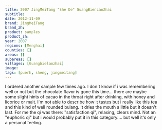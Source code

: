 ```yaml
---
title: 2007 JingMeiTang "She De" GuangBienLaoZhai
subtitle: 
date: 2012-11-09
brand: JingMeiTang
brand_zh: 
product: samples
product_zh: 
year: 2007
regions: [Menghai]
counties: []
areas: []
subareas: []
villages: [Guangbielaozhai]
image: 
tags: [puerh, sheng, jingmeitang]
---
```

I ordered another sample few times ago. I don't know if i was remembering well or not but the chocolate flavor is gone this time... there are maybe some slight hints of cacao in the throat right after drinking, with honey and licorice or malt. I'm not able to describe how it tastes but i really like this tea and this kind of well rounded bulang. It dries the mouth a little but it doesn't last.
For me the qi was there: "satisfaction qi", relaxing, clears mind. Not an "euphoric qi" but i would probably put it in this category.... but well it's only a personal feeling.